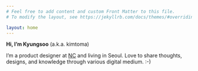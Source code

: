 ```yaml
---
# Feel free to add content and custom Front Matter to this file.
# To modify the layout, see https://jekyllrb.com/docs/themes/#overriding-theme-defaults

layout: home
---
```


**Hi, I’m Kyungsoo** (a.k.a. kimtoma)

I’m a product designer at [NC](https://kr.ncsoft.com/en/index.do) and living in Seoul. 
Love to share thoughts, designs, and knowledge through various digital medium. :-)

